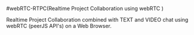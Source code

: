 #webRTC-RTPC(Realtime Project Collaboration using webRTC )

Realtime Project Collaboration combined with TEXT and VIDEO chat using webRTC (peerJS API's) on a Web Browser. 

